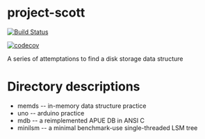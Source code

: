 # project-scott

[![Build Status](https://travis-ci.com/SchrodingerZhu/project-scott.svg?branch=master)](https://travis-ci.com/SchrodingerZhu/project-scott)

[![codecov](https://codecov.io/gh/SchrodingerZhu/project-scott/branch/master/graph/badge.svg)](https://codecov.io/gh/SchrodingerZhu/project-scott)


A series of attemptations to find a disk storage data structure

# Directory descriptions
* memds -- in-memory data structure practice
* uno -- arduino practice
* mdb -- a reimplemented APUE DB in ANSI C
* minilsm -- a minimal benchmark-use single-threaded LSM tree
